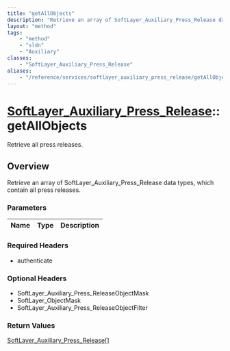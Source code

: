 ```yaml
---
title: "getAllObjects"
description: "Retrieve an array of SoftLayer_Auxiliary_Press_Release data types, which contain all press releases."
layout: "method"
tags:
    - "method"
    - "sldn"
    - "Auxiliary"
classes:
    - "SoftLayer_Auxiliary_Press_Release"
aliases:
    - "/reference/services/softlayer_auxiliary_press_release/getAllObjects"
---
```

# [SoftLayer_Auxiliary_Press_Release](/reference/services/SoftLayer_Auxiliary_Press_Release)::getAllObjects

Retrieve all press releases.


## Overview 
Retrieve an array of SoftLayer_Auxiliary_Press_Release data types, which contain all press releases. 

### Parameters 
|Name | Type | Description |
| --- | --- | --- |


### Required Headers
* authenticate

### Optional Headers
* SoftLayer_Auxiliary_Press_ReleaseObjectMask
* SoftLayer_ObjectMask
* SoftLayer_Auxiliary_Press_ReleaseObjectFilter

### Return Values
<a href='/reference/datatypes/SoftLayer_Auxiliary_Press_Release'>SoftLayer_Auxiliary_Press_Release[] </a>

